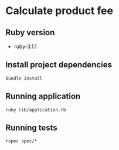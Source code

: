 # Calculate product fee

## Ruby version
- ruby-3.1.1

## Install project dependencies

```
bundle install
```

## Running application

```
ruby lib/application.rb
```

## Running tests

```
rspec spec/*
```